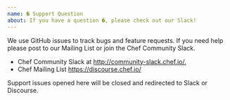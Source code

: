 ```yaml
---
name: � Support Question
about: If you have a question �, please check out our Slack!
---
```


We use GitHub issues to track bugs and feature requests. If you need help please post to our Mailing List or join the Chef Community Slack.

* Chef Community Slack at <http://community-slack.chef.io/.>
* Chef Mailing List <https://discourse.chef.io/>

 Support issues opened here will be closed and redirected to Slack or Discourse.
